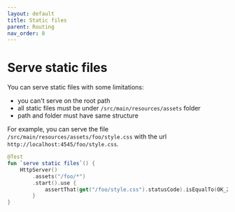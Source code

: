 ```yaml
---
layout: default
title: Static files
parent: Routing
nav_order: 8
---
```


# Serve static files
You can serve static files with some limitations:
* you can't serve on the root path
* all static files must be under `/src/main/resources/assets` folder
* path and folder must have same structure

For example, you can serve the file `/src/main/resources/assets/foo/style.css` with the url `http://localhost:4545/foo/style.css`.

```kotlin
@Test
fun `serve static files`() {
    HttpServer()
        .assets("/foo/*")
        .start().use {
            assertThat(get("/foo/style.css").statusCode).isEqualTo(OK_200)
        }
}
```
